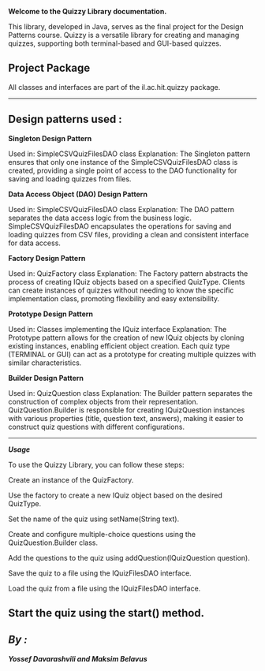 **Welcome to the Quizzy Library documentation.**

This library, developed in Java, serves as the final project for the Design Patterns course. 
Quizzy is a versatile library for creating and managing quizzes, supporting both terminal-based and GUI-based quizzes.


**Project Package**
---
All classes and interfaces are part of the il.ac.hit.quizzy package.

---
**Design patterns used :**
---
**Singleton Design Pattern**

Used in: SimpleCSVQuizFilesDAO class
Explanation: The Singleton pattern ensures that only one instance of the SimpleCSVQuizFilesDAO class is created, providing a single point of access to the DAO functionality for saving and loading quizzes from files.

**Data Access Object (DAO) Design Pattern**

Used in: SimpleCSVQuizFilesDAO class
Explanation: The DAO pattern separates the data access logic from the business logic. SimpleCSVQuizFilesDAO encapsulates the operations for saving and loading quizzes from CSV files, providing a clean and consistent interface for data access.

**Factory Design Pattern**

Used in: QuizFactory class
Explanation: The Factory pattern abstracts the process of creating IQuiz objects based on a specified QuizType. Clients can create instances of quizzes without needing to know the specific implementation class, promoting flexibility and easy extensibility.

**Prototype Design Pattern**

Used in: Classes implementing the IQuiz interface
Explanation: The Prototype pattern allows for the creation of new IQuiz objects by cloning existing instances, enabling efficient object creation. Each quiz type (TERMINAL or GUI) can act as a prototype for creating multiple quizzes with similar characteristics.

**Builder Design Pattern**

Used in: QuizQuestion class
Explanation: The Builder pattern separates the construction of complex objects from their representation. QuizQuestion.Builder is responsible for creating IQuizQuestion instances with various properties (title, question text, answers), making it easier to construct quiz questions with different configurations.

---
***Usage***

To use the Quizzy Library, you can follow these steps:


Create an instance of the QuizFactory.

Use the factory to create a new IQuiz object based on the desired QuizType.

Set the name of the quiz using setName(String text).

Create and configure multiple-choice questions using the QuizQuestion.Builder class.

Add the questions to the quiz using addQuestion(IQuizQuestion question).

Save the quiz to a file using the IQuizFilesDAO interface.

Load the quiz from a file using the IQuizFilesDAO interface.

Start the quiz using the start() method.
---
***By :***
--
***Yossef Davarashvili and Maksim Belavus***